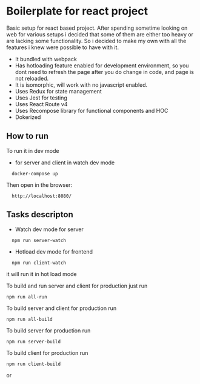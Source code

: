 # Boilerplate for react project
Basic setup for react based project. After spending sometime looking on web for various setups i decided that some of them are either too heavy or are lacking some functionality. So i decided to make my own with all the features i knew were possible to have with it.
* It bundled with webpack
* Has hotloading feature enabled for development environment, so you dont need to refresh the page after you do change in code, and page is not reloaded.
* It is isomorphic, will work with no javascript enabled.
* Uses Redux for state management
* Uses Jest for testing
* Uses React Route v4
* Uses Recompose library for functional components and HOC
* Dokerized

## How to run

To run it in dev mode
* for server and client in watch dev mode
```
  docker-compose up
```
Then open in the browser:
```
  http://localhost:8080/
```


## Tasks descripton
* Watch dev mode for server
```
  npm run server-watch
```
* Hotload dev mode for frontend
```
  npm run client-watch
```
it will run it in hot load mode

To build and run server and client for production just run
```
npm run all-run
```

To build server and client for production run
```
npm run all-build
```

To build server for production run
```
npm run server-build
```

To build client for production run
```
npm run client-build
```
or 